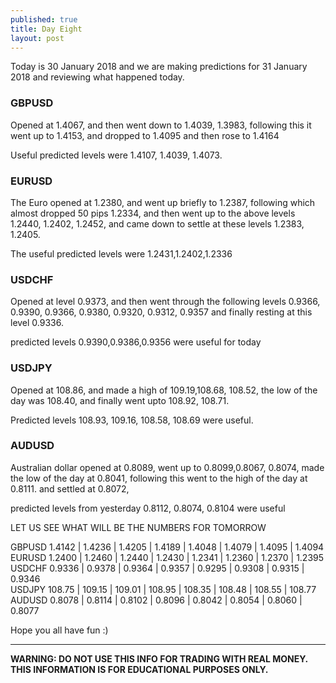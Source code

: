 ```yaml
---
published: true
title: Day Eight
layout: post
---
```

Today is 30 January 2018 and we are making predictions for 31 January 2018
and reviewing what happened today.

### GBPUSD  
Opened at 1.4067, and then went down to 1.4039, 1.3983, following this it went up to 1.4153, and dropped to 1.4095 and then rose to 1.4164

Useful predicted levels were 1.4107, 1.4039, 1.4073.

### EURUSD 
The Euro opened at 1.2380, and went up briefly to 1.2387, following which almost dropped 50 pips 1.2334, and then went up to the above levels 1.2440, 1.2402, 1.2452, and came down to settle at these levels 1.2383, 1.2405.

The useful predicted levels were 1.2431,1.2402,1.2336

### USDCHF  
Opened at level 0.9373, and then went through the following levels 0.9366, 0.9390, 0.9366, 0.9380,
0.9320, 0.9312, 0.9357 and finally resting at this level 0.9336.

predicted levels 0.9390,0.9386,0.9356 were useful for today 

### USDJPY  
Opened at 108.86, and made a high of 109.19,108.68, 108.52, the low of the day was 108.40,
and finally went upto 108.92, 108.71.

Predicted levels 108.93, 109.16, 108.58, 108.69 were useful.

### AUDUSD  
Australian dollar opened at 0.8089, went up to 0.8099,0.8067, 0.8074, made the low of the day at 0.8041, following this went to the high of the day at 0.8111. and settled at 0.8072,

predicted levels from yesterday 0.8112, 0.8074, 0.8104 were useful

LET US SEE WHAT WILL BE THE NUMBERS FOR TOMORROW

GBPUSD 1.4142 | 1.4236 | 1.4205 | 1.4189 | 1.4048 | 1.4079 | 1.4095 | 1.4094  
EURUSD 1.2400 | 1.2460 | 1.2440 | 1.2430 | 1.2341 | 1.2360 | 1.2370 | 1.2395  
USDCHF 0.9336 | 0.9378 | 0.9364 | 0.9357 | 0.9295 | 0.9308 | 0.9315 | 0.9346  
USDJPY 108.75 | 109.15 | 109.01 | 108.95 | 108.35 | 108.48 | 108.55 | 108.77  
AUDUSD 0.8078 | 0.8114 | 0.8102 | 0.8096 | 0.8042 | 0.8054 | 0.8060 | 0.8077

Hope you all have fun :)

----

**WARNING: DO NOT USE THIS INFO FOR TRADING WITH REAL MONEY. THIS INFORMATION IS FOR EDUCATIONAL PURPOSES ONLY.**
